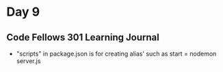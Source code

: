 # Day 9
## Code Fellows 301 Learning Journal

* "scripts" in package.json is for creating alias' such as start = nodemon server.js
